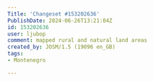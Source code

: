 ```yaml
---
Title: 'Changeset #153202636'
PublishDate: 2024-06-26T13:21:04Z
id: 153202636
user: ljubop
comment: mapped rural and natural land areas
created_by: JOSM/1.5 (19096 en_GB)
tags:
- Montenegro

---
```

